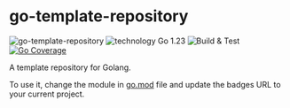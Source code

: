 # go-template-repository
![go-template-repository](https://img.shields.io/badge/go--template--repository-gray?logo=go)
![technology Go 1.23](https://img.shields.io/badge/technology-go%201.23-blue.svg)
![Build & Test](https://github.com/FabsHC/go-template-repository/actions/workflows/go-ci.yml/badge.svg)
[![Go Coverage](https://github.com/FabsHC/go-template-repository/wiki/coverage.svg)](https://raw.githack.com/wiki/FabsHC/go-template-repository/coverage.html)

A template repository for Golang.

To use it, change the module in [go.mod](go.mod) file and update the badges URL to your current project.
